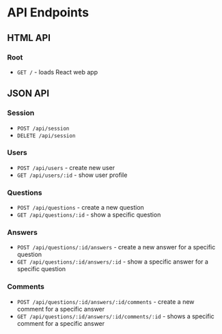 # API Endpoints

## HTML API

### Root

- `GET /` - loads React web app

## JSON API


### Session

- `POST /api/session`
- `DELETE /api/session`

### Users

- `POST /api/users` - create new user
- `GET /api/users/:id` - show user profile


### Questions

- `POST /api/questions` - create a new question
- `GET /api/questions/:id` - show a specific question

### Answers

- `POST /api/questions/:id/answers` - create a new answer for a specific question
- `GET /api/questions/:id/answers/:id` - show a specific answer for a specific question

### Comments

- `POST /api/questions/:id/answers/:id/comments` - create a new comment for a specific answer
- `GET /api/questions/:id/answers/:id/comments/:id` - shows a specific comment for a specific answer
